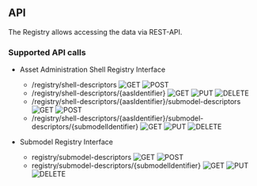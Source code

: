 ## API

The Registry allows accessing the data via REST-API.

### Supported API calls

-   Asset Administration Shell Registry Interface
    -   /registry/shell-descriptors ![GET](https://img.shields.io/badge/GET-blue) ![POST](https://img.shields.io/badge/POST-brightgreen)
    -   /registry/shell-descriptors/{aasIdentifier} ![GET](https://img.shields.io/badge/GET-blue) ![PUT](https://img.shields.io/badge/PUT-orange) ![DELETE](https://img.shields.io/badge/DELETE-red)
    -   /registry/shell-descriptors/{aasIdentifier}/submodel-descriptors ![GET](https://img.shields.io/badge/GET-blue) ![POST](https://img.shields.io/badge/POST-brightgreen)
    -   /registry/shell-descriptors/{aasIdentifier}/submodel-descriptors/{submodelIdentifier} ![GET](https://img.shields.io/badge/GET-blue) ![PUT](https://img.shields.io/badge/PUT-orange) ![DELETE](https://img.shields.io/badge/DELETE-red)

-   Submodel Registry Interface
    -   registry/submodel-descriptors ![GET](https://img.shields.io/badge/GET-blue) ![POST](https://img.shields.io/badge/POST-brightgreen)
    -   registry/submodel-descriptors/{submodelIdentifier} ![GET](https://img.shields.io/badge/GET-blue) ![PUT](https://img.shields.io/badge/PUT-orange) ![DELETE](https://img.shields.io/badge/DELETE-red)
